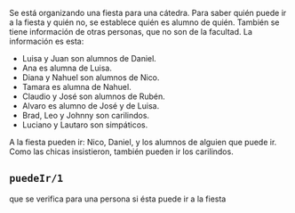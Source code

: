 Se está organizando una fiesta para una cátedra. Para saber quién puede ir a la fiesta y quién no, se establece quién es alumno de quién. También se tiene información de otras personas, que no son de la facultad.
La información es esta:

* Luisa y Juan son alumnos de Daniel.
* Ana es alumna de Luisa.
* Diana y Nahuel son alumnos de Nico.
* Tamara es alumna de Nahuel.
* Claudio y José son alumnos de Rubén.
* Alvaro es alumno de José y de Luisa.
* Brad, Leo y Johnny son carilindos.
* Luciano y Lautaro son simpáticos. 

A la fiesta pueden ir: Nico, Daniel, y los alumnos de alguien que puede ir.
Como las chicas insistieron, también pueden ir los carilindos.


## `puedeIr/1`

que se verifica para una persona si ésta puede ir a la fiesta 

